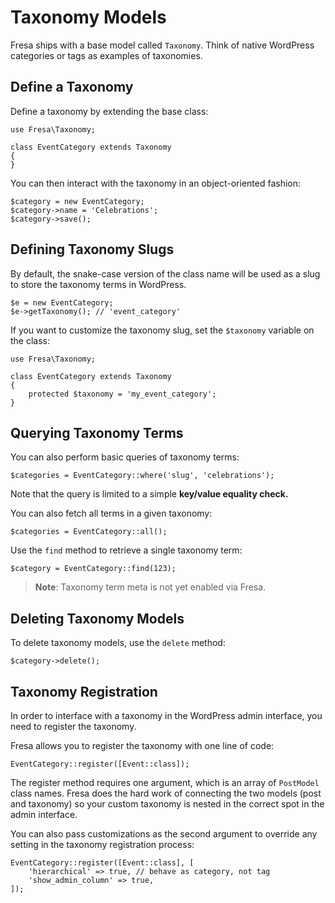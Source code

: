 # Taxonomy Models

Fresa ships with a base model called `Taxonomy`. Think of native WordPress categories or tags as examples of taxonomies.

## Define a Taxonomy

Define a taxonomy by extending the base class:

    use Fresa\Taxonomy;

    class EventCategory extends Taxonomy
    {
    }

You can then interact with the taxonomy in an object-oriented fashion:

    $category = new EventCategory;
    $category->name = 'Celebrations';
    $category->save();

## Defining Taxonomy Slugs

By default, the snake-case version of the class name will be used as a slug to store the taxonomy terms in WordPress.

    $e = new EventCategory;
    $e->getTaxonomy(); // 'event_category'

If you want to customize the taxonomy slug, set the `$taxonomy` variable on the class:


    use Fresa\Taxonomy;

    class EventCategory extends Taxonomy
    {
        protected $taxonomy = 'my_event_category';
    }

## Querying Taxonomy Terms

You can also perform basic queries of taxonomy terms:

    $categories = EventCategory::where('slug', 'celebrations');

Note that the query is limited to a simple **key/value equality check.**

You can also fetch all terms in a given taxonomy:

    $categories = EventCategory::all();

Use the `find` method to retrieve a single taxonomy term:

    $category = EventCategory::find(123);

> **Note**: Taxonomy term meta is not yet enabled via Fresa.

## Deleting Taxonomy Models

To delete taxonomy models, use the `delete` method:

    $category->delete();

## Taxonomy Registration

In order to interface with a taxonomy in the WordPress admin interface, you need to register the taxonomy.

Fresa allows you to register the taxonomy with one line of code:

    EventCategory::register([Event::class]);

The register method requires one argument, which is an array of `PostModel` class names. Fresa does the hard work of connecting the two models (post and taxonomy) so your custom taxonomy is nested in the correct spot in the admin interface.

You can also pass customizations as the second argument to override any setting in the taxonomy registration process:

    EventCategory::register([Event::class], [
        'hierarchical' => true, // behave as category, not tag
        'show_admin_column' => true,
    ]);
